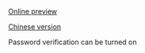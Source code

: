 [Online preview](https://zoiiiiii.github.io/resume-template-en)

[Chinese version](https://zoiiiiii.github.io/resume-template)

Password verification can be turned on

